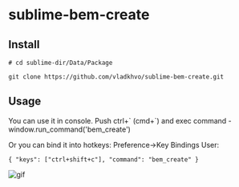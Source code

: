 # sublime-bem-create


## Install
```
# cd sublime-dir/Data/Package

git clone https://github.com/vladkhvo/sublime-bem-create.git
```

## Usage

You can use it in console. Push ctrl+\` (cmd+\`) and exec command - window.run_command('bem_create')

Or you can bind it into hotkeys:
Preference->Key Bindings User:
```
{ "keys": ["ctrl+shift+c"], "command": "bem_create" }
```
![gif](https://github.com/vladkhvo/sublime-bem-create/blob/master/demo.gif)
